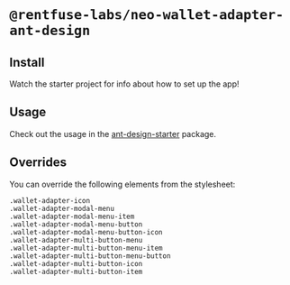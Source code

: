 # `@rentfuse-labs/neo-wallet-adapter-ant-design`

## Install

Watch the starter project for info about how to set up the app!

## Usage

Check out the usage in the [ant-design-starter](https://github.com/rentfuse-labs/neo-wallet-adapter/tree/master/packages/starter/ant-design-starter) package.

## Overrides

You can override the following elements from the stylesheet:

```
.wallet-adapter-icon
.wallet-adapter-modal-menu
.wallet-adapter-modal-menu-item
.wallet-adapter-modal-menu-button
.wallet-adapter-modal-menu-button-icon
.wallet-adapter-multi-button-menu
.wallet-adapter-multi-button-menu-item
.wallet-adapter-multi-button-menu-button
.wallet-adapter-multi-button-icon
.wallet-adapter-multi-button-item
```
